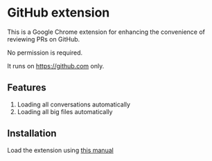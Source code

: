 # GitHub extension

This is a Google Chrome extension for enhancing the convenience of reviewing PRs on GitHub.

No permission is required.

It runs on <https://github.com> only.

## Features

1. Loading all conversations automatically
1. Loading all big files automatically

## Installation

Load the extension using [this manual](https://developer.chrome.com/docs/extensions/mv3/getstarted/development-basics/#load-unpacked)

